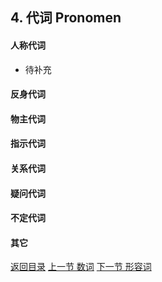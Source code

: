 ## 4. 代词 Pronomen

#### 人称代词

* 待补充

#### 反身代词

#### 物主代词

#### 指示代词

#### 关系代词

#### 疑问代词

#### 不定代词

#### 其它





[返回目录](../README.md) [上一节 数词](Zahlwort.md) [下一节 形容词](Adjektiv.md)